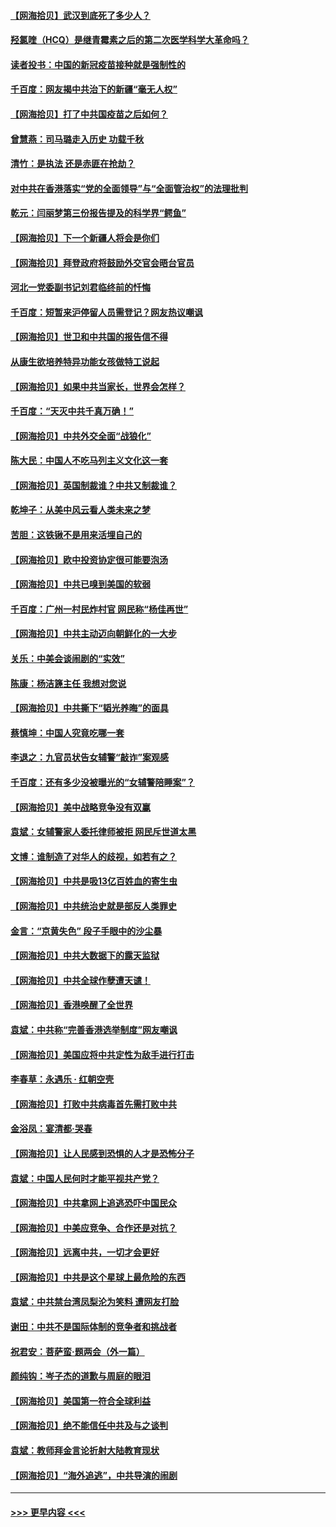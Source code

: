 #### [【网海拾贝】武汉到底死了多少人？](../pages/nsc993/n12863707.md?t=04080752) 
#### [羟氯喹（HCQ）是继青霉素之后的第二次医学科学大革命吗？](../pages/nsc993/n12638564.md?t=04080752) 
#### [读者投书：中国的新冠疫苗接种就是强制性的](../pages/nsc993/n12859932.md?t=04080752) 
#### [千百度：网友揭中共治下的新疆“毫无人权”](../pages/nsc993/n12858385.md?t=04080752) 
#### [【网海拾贝】打了中共国疫苗之后如何？](../pages/nsc993/n12857866.md?t=04080752) 
#### [曾慧燕：司马璐走入历史 功载千秋](../pages/nsc993/n12856996.md?t=04080752) 
#### [清竹：是执法 还是赤匪在抢劫？](../pages/nsc993/n12856952.md?t=04080752) 
#### [对中共在香港落实“党的全面领导”与“全面管治权”的法理批判](../pages/nsc993/n12856929.md?t=04080752) 
#### [乾元：闫丽梦第三份报告提及的科学界“鳄鱼”](../pages/nsc993/n12855985.md?t=04080752) 
#### [【网海拾贝】下一个新疆人将会是你们](../pages/nsc993/n12855864.md?t=04080752) 
#### [【网海拾贝】拜登政府将鼓励外交官会晤台官员](../pages/nsc993/n12853615.md?t=04080752) 
#### [河北一党委副书记刘君临终前的忏悔](../pages/nsc993/n12849420.md?t=04080752) 
#### [千百度：短暂来沪停留人员需登记？网友热议嘲讽](../pages/nsc993/n12853497.md?t=04080752) 
#### [【网海拾贝】世卫和中共国的报告信不得](../pages/nsc993/n12850902.md?t=04080752) 
#### [从康生欲培养特异功能女孩做特工说起](../pages/nsc993/n12849289.md?t=04080752) 
#### [【网海拾贝】如果中共当家长，世界会怎样？](../pages/nsc993/n12848436.md?t=04080752) 
#### [千百度：“天灭中共千真万确！”](../pages/nsc993/n12845659.md?t=04080752) 
#### [【网海拾贝】中共外交全面“战狼化”](../pages/nsc993/n12845607.md?t=04080752) 
#### [陈大民：中国人不吃马列主义文化这一套](../pages/nsc993/n12842496.md?t=04080752) 
#### [【网海拾贝】英国制裁谁？中共又制裁谁？](../pages/nsc993/n12840909.md?t=04080752) 
#### [乾坤子：从美中风云看人类未来之梦](../pages/nsc993/n12840590.md?t=04080752) 
#### [苦胆：这铁锹不是用来活埋自己的](../pages/nsc993/n12839512.md?t=04080752) 
#### [【网海拾贝】欧中投资协定很可能要泡汤](../pages/nsc993/n12835122.md?t=04080752) 
#### [【网海拾贝】中共已嗅到美国的软弱](../pages/nsc993/n12832411.md?t=04080752) 
#### [千百度：广州一村民炸村官 网民称“杨佳再世”](../pages/nsc993/n12832380.md?t=04080752) 
#### [【网海拾贝】中共主动迈向朝鲜化的一大步](../pages/nsc993/n12829887.md?t=04080752) 
#### [关乐：中美会谈闹剧的“实效”](../pages/nsc993/n12826698.md?t=04080752) 
#### [陈康：杨洁篪主任  我想对您说](../pages/nsc993/n12826609.md?t=04080752) 
#### [【网海拾贝】中共撕下“韬光养晦”的面具](../pages/nsc993/n12826459.md?t=04080752) 
#### [蔡慎坤：中国人究竟吃哪一套](../pages/nsc993/n12826010.md?t=04080752) 
#### [李退之：九官员状告女辅警“敲诈”案观感](../pages/nsc993/n12823984.md?t=04080752) 
#### [千百度：还有多少没被曝光的“女辅警陪睡案”？](../pages/nsc993/n12822136.md?t=04080752) 
#### [【网海拾贝】美中战略竞争没有双赢](../pages/nsc993/n12822105.md?t=04080752) 
#### [袁斌：女辅警家人委托律师被拒 网民斥世道太黑](../pages/nsc993/n12822004.md?t=04080752) 
#### [文博：谁制造了对华人的歧视，如若有之？](../pages/nsc993/n12821635.md?t=04080752) 
#### [【网海拾贝】中共是吸13亿百姓血的寄生虫](../pages/nsc993/n12819191.md?t=04080752) 
#### [【网海拾贝】中共统治史就是部反人类罪史](../pages/nsc993/n12816738.md?t=04080752) 
#### [金言：“京黄失色” 段子手眼中的沙尘暴](../pages/nsc993/n12815700.md?t=04080752) 
#### [【网海拾贝】中共大数据下的露天监狱](../pages/nsc993/n12811075.md?t=04080752) 
#### [【网海拾贝】中共全球作孽遭天谴！](../pages/nsc993/n12810258.md?t=04080752) 
#### [【网海拾贝】香港唤醒了全世界](../pages/nsc993/n12809100.md?t=04080752) 
#### [袁斌：中共称“完善香港选举制度”网友嘲讽](../pages/nsc993/n12808994.md?t=04080752) 
#### [【网海拾贝】美国应将中共定性为敌手进行打击](../pages/nsc993/n12806870.md?t=04080752) 
#### [李春草：永遇乐 · 红朝空壳](../pages/nsc993/n12805365.md?t=04080752) 
#### [【网海拾贝】打败中共病毒首先需打败中共](../pages/nsc993/n12803930.md?t=04080752) 
#### [金浴凤：宴清都‧哭春](../pages/nsc993/n12801601.md?t=04080752) 
#### [【网海拾贝】让人民感到恐惧的人才是恐怖分子](../pages/nsc993/n12799347.md?t=04080752) 
#### [袁斌：中国人民何时才能平视共产党？](../pages/nsc993/n12799306.md?t=04080752) 
#### [【网海拾贝】中共拿网上追逃恐吓中国民众](../pages/nsc993/n12796905.md?t=04080752) 
#### [【网海拾贝】中美应竞争、合作还是对抗？](../pages/nsc993/n12794675.md?t=04080752) 
#### [【网海拾贝】远离中共，一切才会更好](../pages/nsc993/n12793572.md?t=04080752) 
#### [【网海拾贝】中共是这个星球上最危险的东西](../pages/nsc993/n12791400.md?t=04080752) 
#### [袁斌：中共禁台湾凤梨沦为笑料 遭网友打脸](../pages/nsc993/n12791335.md?t=04080752) 
#### [谢田：中共不是国际体制的竞争者和挑战者](../pages/nsc993/n12791212.md?t=04080752) 
#### [祝君安：菩萨蛮·题两会（外一篇）](../pages/nsc993/n12786801.md?t=04080752) 
#### [颜纯钩：岑子杰的道歉与周庭的眼泪](../pages/nsc993/n12786775.md?t=04080752) 
#### [【网海拾贝】美国第一符合全球利益](../pages/nsc993/n12786666.md?t=04080752) 
#### [【网海拾贝】绝不能信任中共及与之谈判](../pages/nsc993/n12784266.md?t=04080752) 
#### [袁斌：教师拜金言论折射大陆教育现状](../pages/nsc993/n12783868.md?t=04080752) 
#### [【网海拾贝】“海外追逃”，中共导演的闹剧](../pages/nsc993/n12781638.md?t=04080752) 

----
#### [ >>> 更早内容 <<< ](../indexes/nsc993-earlier.md)

